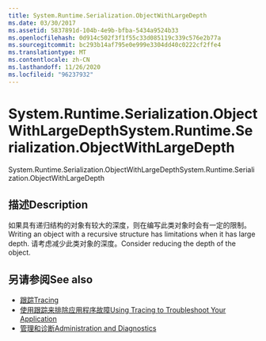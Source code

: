 ```yaml
---
title: System.Runtime.Serialization.ObjectWithLargeDepth
ms.date: 03/30/2017
ms.assetid: 5837891d-104b-4e9b-bfba-5434a9524b33
ms.openlocfilehash: 0d914c502f3f1f55c33d085119c339c576e2b77a
ms.sourcegitcommit: bc293b14af795e0e999e3304dd40c0222cf2ffe4
ms.translationtype: MT
ms.contentlocale: zh-CN
ms.lasthandoff: 11/26/2020
ms.locfileid: "96237932"
---
```

# <a name="systemruntimeserializationobjectwithlargedepth"></a><span data-ttu-id="5769e-102">System.Runtime.Serialization.ObjectWithLargeDepth</span><span class="sxs-lookup"><span data-stu-id="5769e-102">System.Runtime.Serialization.ObjectWithLargeDepth</span></span>

<span data-ttu-id="5769e-103">System.Runtime.Serialization.ObjectWithLargeDepth</span><span class="sxs-lookup"><span data-stu-id="5769e-103">System.Runtime.Serialization.ObjectWithLargeDepth</span></span>  
  
## <a name="description"></a><span data-ttu-id="5769e-104">描述</span><span class="sxs-lookup"><span data-stu-id="5769e-104">Description</span></span>  

 <span data-ttu-id="5769e-105">如果具有递归结构的对象有较大的深度，则在编写此类对象时会有一定的限制。</span><span class="sxs-lookup"><span data-stu-id="5769e-105">Writing an object with a recursive structure has limitations when it has large depth.</span></span> <span data-ttu-id="5769e-106">请考虑减少此类对象的深度。</span><span class="sxs-lookup"><span data-stu-id="5769e-106">Consider reducing the depth of the object.</span></span>  
  
## <a name="see-also"></a><span data-ttu-id="5769e-107">另请参阅</span><span class="sxs-lookup"><span data-stu-id="5769e-107">See also</span></span>

- [<span data-ttu-id="5769e-108">跟踪</span><span class="sxs-lookup"><span data-stu-id="5769e-108">Tracing</span></span>](index.md)
- [<span data-ttu-id="5769e-109">使用跟踪来排除应用程序故障</span><span class="sxs-lookup"><span data-stu-id="5769e-109">Using Tracing to Troubleshoot Your Application</span></span>](using-tracing-to-troubleshoot-your-application.md)
- [<span data-ttu-id="5769e-110">管理和诊断</span><span class="sxs-lookup"><span data-stu-id="5769e-110">Administration and Diagnostics</span></span>](../index.md)
